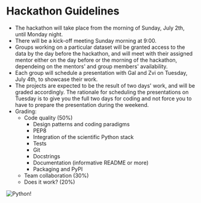 # Hackathon Guidelines

- The hackathon will take place from the morning of Sunday, July 2th, until Monday night.
- There will be a kick-off meeting Sunday morning at 9:00.
- Groups working on a particular dataset will be granted access to the data by the day before the hackathon, and will meet with their assigned mentor either on the day before or the morning of the hackathon, dependeing on the mentors' and group members' availability.
- Each group will schedule a presentation with Gal and Zvi on Tuesday, July 4th, to showcase their work.
- The projects are expected to be the result of two days' work, and will be graded accordingly. The rationale for scheduling the presentations on Tuesday is to give you the full two days for coding and not force you to have to prepare the presentation during the weekend.
- Grading:
  - Code quality (50%)
    - Design patterns and coding paradigms
    - PEP8
    - Integration of the scientific Python stack
    - Tests
    - Git
    - Docstrings
    - Documentation (informative README or more)
    - Packaging and PyPI
  - Team collaboration (30%)
  - Does it work? (20%)

![Python!](https://www.memecreator.org/static/images/memes/5014994.jpg)
